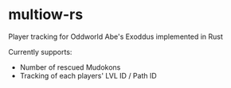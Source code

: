 # multiow-rs
Player tracking for Oddworld Abe's Exoddus implemented in Rust

Currently supports:
- Number of rescued Mudokons
- Tracking of each players' LVL ID / Path ID
